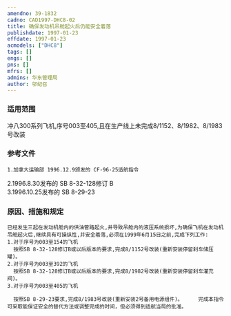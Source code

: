 ```yaml
---
amendno: 39-1832  
cadno: CAD1997-DHC8-02  
title: 确保发动机吊舱起火后仍能安全着落  
publishdate: 1997-01-23  
effdate: 1997-01-23  
acmodels: ["DHC8"]  
tags: []  
engs: []  
pns: []  
mfrs: []  
admins: 华东管理局  
author: 邬纪召  
---
```

  
### 适用范围  
冲八300系列飞机,序号003至405,且在生产线上未完成8/1152、8/1982、8/1983号改装  
  
<!--more-->  
### 参考文件  
    1.加拿大运输部 1996.12.9颁发的 CF-96-25适航指令  
 2.1996.8.30发布的 SB 8-32-128修订 B  
3.1996.10.25发布的 SB 8-29-23  
  
### 原因、措施和规定  
    已经发生三起在发动机舱内的供油管路起火,并导致吊舱内的液压系统损坏,为确保飞机在发动机吊舱起火后,继续具有可操纵性,并安全着落,必须在1999年6月15日之前,完成下列工作:  
    1.对于序号为003至154的飞机    
      按照SB 8-32-128修订B或以后版本的要求,完成8/1152号改装(重新安装停留刹车储压罐)。  
    2.对于序号为003至392的飞机  
      按照SB 8-32-128修订B或以后版本的要求,完成8/1982号改装(重新安装停留刹车灌充阀)。  
    3.对于序号为003至405的飞机  
  
      按照SB 8-29-23要求,完成8/1983号改装(重新安装2号备用电源组件)。     完成本指令可采取能保证安全的替代方法或调整完成的时间，但必须得到适航当局的批准。  
